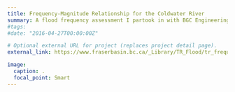 ```yaml
---
title: Frequency-Magnitude Relationship for the Coldwater River
summary: A flood frequency assessment I partook in with BGC Engineering, for a mixed regime river under climate change. 
#tags:
#date: "2016-04-27T00:00:00Z"

# Optional external URL for project (replaces project detail page).
external_link: https://www.fraserbasin.bc.ca/_Library/TR_Flood/tr_frequency-magnitude-coldwater_draft_may_2022_web.pdf

image:
  caption: .
  focal_point: Smart
---
```


